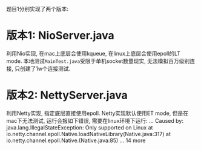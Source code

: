 题目1分别实现了两个版本:

# 版本1: NioServer.java
利用Nio实现, 在mac上底层会使用kqueue, 在linux上底层会使用epoll的LT mode.
本地测试`MainTest.java`受限于单机socket数量现实, 无法模拟百万级别连接, 只创建了1w个连接测试.


# 版本2: NettyServer.java
利用Netty实现, 指定底层直接使用epoll. Netty实现默认使用ET mode, 但是在mac下无法测试, 运行会报如下错误, 需要在linux环境下运行:
...
Caused by: java.lang.IllegalStateException: Only supported on Linux
at io.netty.channel.epoll.Native.loadNativeLibrary(Native.java:317)
at io.netty.channel.epoll.Native.<clinit>(Native.java:85)
... 14 more

